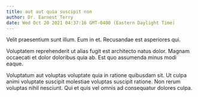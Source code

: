 ```yaml
---
title: aut aut quia suscipit non
author: Dr. Earnest Terry
date: Wed Oct 20 2021 04:37:16 GMT-0400 (Eastern Daylight Time)
---
```

Velit praesentium sunt illum. Eum in et. Recusandae est asperiores qui.

 Voluptatem reprehenderit ut alias fugit est architecto natus dolor. Magnam occaecati et dolor doloribus quia ab. Est quo assumenda minus modi eaque.

 Voluptatum aut voluptas voluptate quia in ratione quibusdam sit. Ut culpa animi voluptate suscipit molestiae voluptas suscipit ratione. Non rerum voluptas nihil nesciunt. Qui et quis vel omnis ad consequatur dolores culpa.